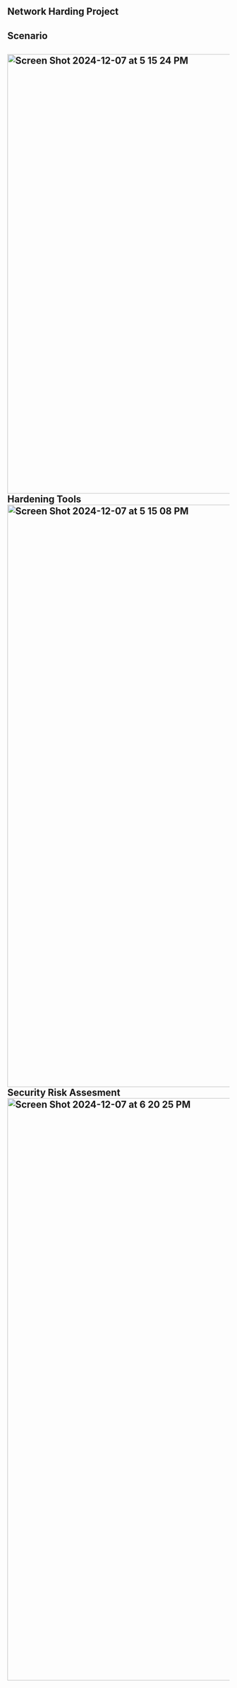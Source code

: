 <h2> Network Harding Project 
<h2> Scenario
<h2><img width="993" alt="Screen Shot 2024-12-07 at 5 15 24 PM" src="https://github.com/user-attachments/assets/72d3de37-7dee-4c0d-a776-c2471251a774">
Hardening Tools
<img width="1316" alt="Screen Shot 2024-12-07 at 5 15 08 PM" src="https://github.com/user-attachments/assets/d58de877-4e09-4f4b-b1d8-860ada428a6d">
Security Risk Assesment
<img width="1316" alt="Screen Shot 2024-12-07 at 6 20 25 PM" src="https://github.com/user-attachments/assets/e8ab858e-6beb-4bb5-8326-d2e2093af080">
